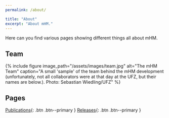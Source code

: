 ```yaml
---
permalink: /about/

title: "About"
excerpt: "About mHM."
---
```


Here can you find various pages showing different things all about mHM.  

## Team

{% include figure image_path="/assets/images/team.jpg" alt="The mHM Team" caption="A small 'sample' of the team behind the mHM development (unfortunately, not all collaborators were at that day at the UFZ, but their names are below.). Photo: Sebastian Wiedling/UFZ" %}

## Pages

[<i class="fas fa-newspaper"></i> Publications](publications){: .btn .btn--primary }
[<i class="fas fa-laptop-code"></i> Releases](releases){: .btn .btn--primary }
